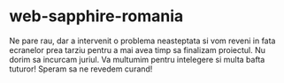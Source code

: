 # web-sapphire-romania

Ne pare rau, dar a intervenit o problema neasteptata si vom reveni in fata ecranelor prea tarziu pentru a mai avea timp sa finalizam  proiectul. 
Nu dorim sa incurcam juriul.
Va multumim pentru intelegere si multa bafta tuturor!
Speram sa ne revedem curand!
